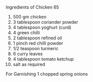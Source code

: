 Ingredients of Chicken 65

1. 500 gm chicken
2. 3 tablespoon coriander powder
3. 4 tablespoon yoghurt (curd)
4. 4 green chilli
5. 2 tablespoon refined oil
5. 1 pinch red chilli powder
6. 1/2 teaspoon turmeric
7. 6 curry leaves
8. 4 tablespoon tomato ketchup
9. salt as required

For Garnishing
1 chopped spring onions